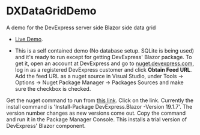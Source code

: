 # DXDataGridDemo
A demo for the DevExpress server side Blazor side data grid

* [Live Demo](http://siteauditor.net/dxdatagriddemo/MasterDetail). 

* This is a self contained demo (No database setup. SQLite is being used) and it's ready to run except for getting DevExpress' Blazor package. To get it, open an account at DevExpress and go to [nuget.devexpress.com](https://nuget.devexpress.com), log in as a registered DevExpress customer and click **Obtain Feed URL**. Add the feed URL as a nuget source in Visual Studio, under Tools -> Options -> Nuget Package Manager -> Packages Sources and make sure the checkbox is checked. 

Get the nuget command to run from [this link](https://nuget.devexpress.com/packages?q=blazor). Click on the link. Currently the install command is 'Install-Package DevExpress.Blazor -Version 19.1.7'. The version number changes as new versions come out. Copy the command and run it in the Package Manager Console. This installs a trial version of DevExpress' Blazor component. 

